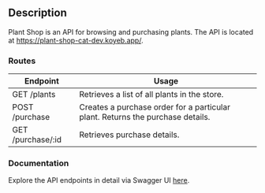## Description

Plant Shop is an API for browsing and purchasing plants. 
The API is located at https://plant-shop-cat-dev.koyeb.app/.

### Routes

| Endpoint          | Usage                                                                          |
| ----------------- | ------------------------------------------------------------------------------ |
| GET /plants       | Retrieves a list of all plants in the store.                                   |
| POST /purchase    | Creates a purchase order for a particular plant. Returns the purchase details. |
| GET /purchase/:id | Retrieves purchase details.                                                    |

### Documentation

Explore the API endpoints in detail via Swagger UI [here](https://plant-shop-cat-dev.koyeb.app/api).
